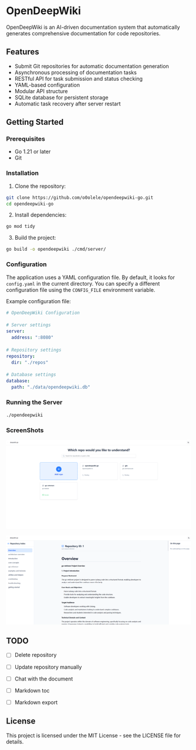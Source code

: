# OpenDeepWiki

OpenDeepWiki is an AI-driven documentation system that automatically generates comprehensive documentation for code repositories.

## Features

- Submit Git repositories for automatic documentation generation
- Asynchronous processing of documentation tasks
- RESTful API for task submission and status checking
- YAML-based configuration
- Modular API structure
- SQLite database for persistent storage
- Automatic task recovery after server restart

## Getting Started

### Prerequisites

- Go 1.21 or later
- Git

### Installation

1. Clone the repository:
```bash
git clone https://github.com/o0olele/opendeepwiki-go.git
cd opendeepwiki-go
```

2. Install dependencies:
```bash
go mod tidy
```

3. Build the project:
```bash
go build -o opendeepwiki ./cmd/server/
```

### Configuration

The application uses a YAML configuration file. By default, it looks for `config.yaml` in the current directory. You can specify a different configuration file using the `CONFIG_FILE` environment variable.

Example configuration file:
```yaml
# OpenDeepWiki Configuration

# Server settings
server:
  address: ":8080"
  
# Repository settings
repository:
  dir: "./repos"

# Database settings
database:
  path: "./data/opendeepwiki.db"
```

### Running the Server

```bash
./opendeepwiki
```

### ScreenShots
![home](./data/img/home.png)

![doc](./data/img/doc.png)

## TODO

- [ ] Delete repository
- [ ] Update repository manually
- [ ] Chat with the document
- [ ] Markdown toc
- [ ] Markdown export


## License

This project is licensed under the MIT License - see the LICENSE file for details. 